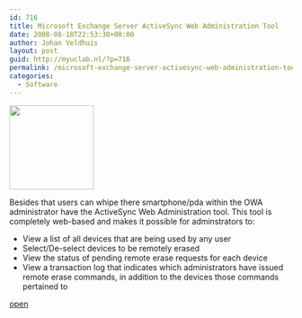 ```yaml
---
id: 716
title: Microsoft Exchange Server ActiveSync Web Administration Tool
date: 2008-08-18T22:53:30+00:00
author: Johan Veldhuis
layout: post
guid: http://myuclab.nl/?p=716
permalink: /microsoft-exchange-server-activesync-web-administration-tool/
categories:
  - Software
---
```

<img class="alignnone size-thumbnail wp-image-715" title="ActiveSync Web Administration tool" src="https://i1.wp.com/myuclab.nl/wp-content/uploads/2008/08/as_webmin-150x150.jpg?resize=150%2C150" alt="" width="150" height="150" srcset="https://i1.wp.com/myuclab.nl/wp-content/uploads/2008/08/as_webmin.jpg?resize=150%2C150&ssl=1 150w, https://i2.wp.com/myuclab.nl/wp-content/uploads//customers/myuclab.nl/myuclab.nl/httpd.www/wp-content/uploads/2008/08/as_webmin.jpg?zoom=2&resize=150%2C150&ssl=1 300w, https://i2.wp.com/myuclab.nl/wp-content/uploads//customers/myuclab.nl/myuclab.nl/httpd.www/wp-content/uploads/2008/08/as_webmin.jpg?zoom=3&resize=150%2C150&ssl=1 450w" sizes="(max-width: 150px) 100vw, 150px" data-recalc-dims="1" />

Besides that users can whipe there smartphone/pda within the OWA administrator have the ActiveSync Web Administration tool. This tool is completely web-based and makes it possible for adminstrators to:

  * View a list of all devices that are being used by any user
  * Select/De-select devices to be remotely erased
  * View the status of pending remote erase requests for each device
  * View a transaction log that indicates which administrators have issued remote erase commands, in addition to the devices those commands pertained to

<a href="http://www.microsoft.com/downloads/details.aspx?FamilyID=e6851d23-d145-4dbf-a2cc-e0b4c6301453&DisplayLang=en" target="_blank">open</a>